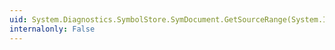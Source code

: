 ```yaml
---
uid: System.Diagnostics.SymbolStore.SymDocument.GetSourceRange(System.Int32,System.Int32,System.Int32,System.Int32)
internalonly: False
---
```

